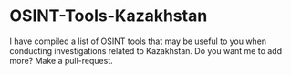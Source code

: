 # OSINT-Tools-Kazakhstan
I have compiled a list of OSINT tools that may be useful to you when conducting investigations related to Kazakhstan. Do you want me to add more? Make a pull-request.
